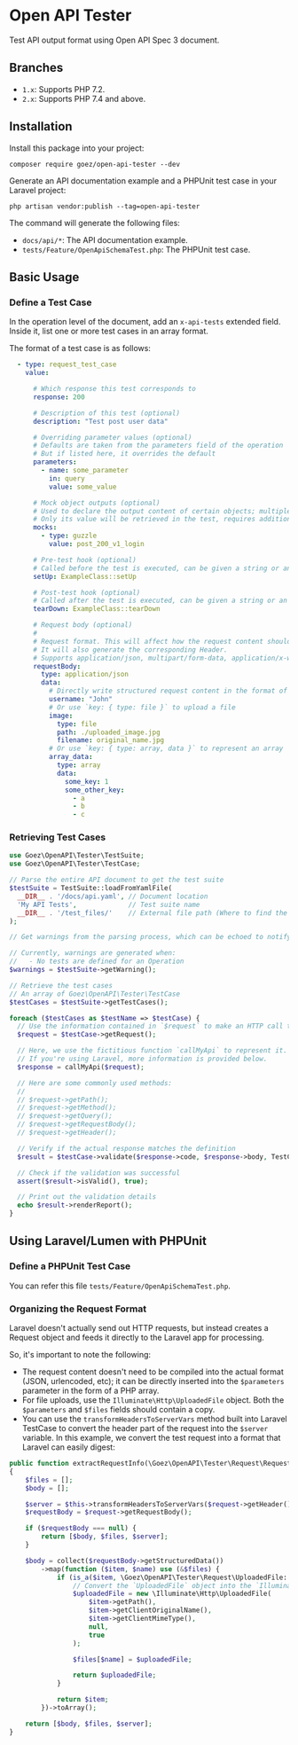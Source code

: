 # Open API Tester

Test API output format using Open API Spec 3 document.

## Branches

- `1.x`: Supports PHP 7.2.
- `2.x`: Supports PHP 7.4 and above.

## Installation

Install this package into your project:

```shell
composer require goez/open-api-tester --dev
```

Generate an API documentation example and a PHPUnit test case in your Laravel project:

```shell
php artisan vendor:publish --tag=open-api-tester
```

The command will generate the following files:

- `docs/api/*`: The API documentation example.
- `tests/Feature/OpenApiSchemaTest.php`: The PHPUnit test case.

## Basic Usage

### Define a Test Case

In the operation level of the document, add an `x-api-tests` extended field. Inside it, list one or more test cases in an array format.

The format of a test case is as follows:

```yaml
  - type: request_test_case
    value:

      # Which response this test corresponds to
      response: 200

      # Description of this test (optional)
      description: "Test post user data"

      # Overriding parameter values (optional)
      # Defaults are taken from the parameters field of the operation
      # But if listed here, it overrides the default
      parameters:
        - name: some_parameter
          in: query
          value: some_value

      # Mock object outputs (optional)
      # Used to declare the output content of certain objects; multiple can be declared
      # Only its value will be retrieved in the test, requires additional handling through code
      mocks:
        - type: guzzle
          value: post_200_v1_login

      # Pre-test hook (optional)
      # Called before the test is executed, can be given a string or an array of PHP callable definitions
      setUp: ExampleClass::setUp

      # Post-test hook (optional)
      # Called after the test is executed, can be given a string or an array of PHP callable definitions
      tearDown: ExampleClass::tearDown

      # Request body (optional)
      #
      # Request format. This will affect how the request content should be encoded before sending.
      # It will also generate the corresponding Header.
      # Supports application/json, multipart/form-data, application/x-www-form-urlencoded
      requestBody:
        type: application/json
        data:
          # Directly write structured request content in the format of `key: string`.
          username: "John"
          # Or use `key: { type: file }` to upload a file
          image:
            type: file
            path: ./uploaded_image.jpg
            filename: original_name.jpg
          # Or use `key: { type: array, data }` to represent an array
          array_data:
            type: array
            data:
              some_key: 1
              some_other_key:
                - a
                - b
                - c
```

### Retrieving Test Cases

```php
use Goez\OpenAPI\Tester\TestSuite;
use Goez\OpenAPI\Tester\TestCase;

// Parse the entire API document to get the test suite
$testSuite = TestSuite::loadFromYamlFile(
  __DIR__ . '/docs/api.yaml', // Document location
  'My API Tests',             // Test suite name
  __DIR__ . '/test_files/'    // External file path (Where to find the test files for testing uploads)
);

// Get warnings from the parsing process, which can be echoed to notify developers.

// Currently, warnings are generated when:
//   - No tests are defined for an Operation
$warnings = $testSuite->getWarning();

// Retrieve the test cases
// An array of Goez\OpenAPI\Tester\TestCase
$testCases = $testSuite->getTestCases();

foreach ($testCases as $testName => $testCase) {
  // Use the information contained in `$request` to make an HTTP call to your API or mock the Controller directly.
  $request = $testCase->getRequest();

  // Here, we use the fictitious function `callMyApi` to represent it. You'll need to implement it yourself.
  // If you're using Laravel, more information is provided below.
  $response = callMyApi($request);

  // Here are some commonly used methods:
  //
  // $request->getPath();
  // $request->getMethod();
  // $request->getQuery();
  // $request->getRequestBody();
  // $request->getHeader();

  // Verify if the actual response matches the definition
  $result = $testCase->validate($response->code, $response->body, TestCase::FORMAT_JSON);

  // Check if the validation was successful
  assert($result->isValid(), true);

  // Print out the validation details
  echo $result->renderReport();
}
```

## Using Laravel/Lumen with PHPUnit

### Define a PHPUnit Test Case

You can refer this file `tests/Feature/OpenApiSchemaTest.php`.

### Organizing the Request Format

Laravel doesn't actually send out HTTP requests, but instead creates a Request object and feeds it directly to the Laravel app for processing.

So, it's important to note the following:

- The request content doesn't need to be compiled into the actual format (JSON, urlencoded, etc); it can be directly inserted into the `$parameters` parameter in the form of a PHP array.
- For file uploads, use the `Illuminate\Http\UploadedFile` object. Both the `$parameters` and `$files` fields should contain a copy.
- You can use the `transformHeadersToServerVars` method built into Laravel TestCase to convert the header part of the request into the `$server` variable.
In this example, we convert the test request into a format that Laravel can easily digest:

```php
public function extractRequestInfo(\Goez\OpenAPI\Tester\Request\Request $request): array
{
    $files = [];
    $body = [];

    $server = $this->transformHeadersToServerVars($request->getHeader());
    $requestBody = $request->getRequestBody();

    if ($requestBody === null) {
        return [$body, $files, $server];
    }

    $body = collect($requestBody->getStructuredData())
        ->map(function ($item, $name) use (&$files) {
            if (is_a($item, \Goez\OpenAPI\Tester\Request\UploadedFile::class)) {
                // Convert the `UploadedFile` object into the `Illuminate\Http\UploadedFile`
                $uploadedFile = new \Illuminate\Http\UploadedFile(
                    $item->getPath(),
                    $item->getClientOriginalName(),
                    $item->getClientMimeType(),
                    null,
                    true
                );

                $files[$name] = $uploadedFile;

                return $uploadedFile;
            }

            return $item;
        })->toArray();

    return [$body, $files, $server];
}
```
